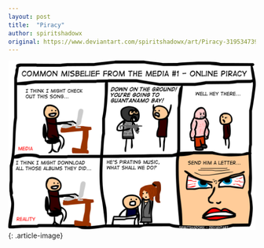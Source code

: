 ```yaml
---
layout: post
title:  "Piracy"
author: spiritshadowx
original: https://www.deviantart.com/spiritshadowx/art/Piracy-319534739
---
```


![](/assets/img/2012-08-07.webp)
{: .article-image}
